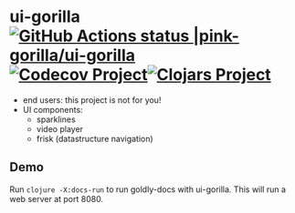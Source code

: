 # ui-gorilla [![GitHub Actions status |pink-gorilla/ui-gorilla](https://github.com/pink-gorilla/ui-gorilla/workflows/CI/badge.svg)](https://github.com/pink-gorilla/ui-gorilla/actions?workflow=CI)[![Codecov Project](https://codecov.io/gh/pink-gorilla/ui-gorilla/branch/master/graph/badge.svg)](https://codecov.io/gh/pink-gorilla/ui-gorilla)[![Clojars Project](https://img.shields.io/clojars/v/org.pinkgorilla/ui-gorilla.svg)](https://clojars.org/org.pinkgorilla/ui-gorilla) 

- end users: this project is not for you!
- UI components:
  - sparklines
  - video player
  - frisk (datastructure navigation)


## Demo 

Run `clojure -X:docs-run` to run goldly-docs with ui-gorilla. 
This will run a web server at port 8080. 
